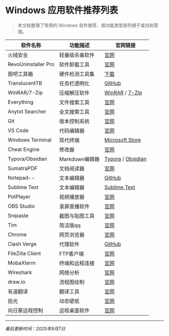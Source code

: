 
# Windows 应用软件推荐列表

> 本文档整理了常用的 Windows 软件推荐，按功能类型排列便于查找和管理。

| 软件名称 | 功能描述 | 官网链接 |
|---------|---------|----------|
| 火绒安全 | 轻量级杀毒软件 | [官网](https://www.huorong.cn/) |
| RevoUninstaller Pro | 软件卸载工具 | [官网](https://www.revouninstaller.com/) |
| 图吧工具箱 | 硬件检测工具集 | [下载](http://www.tbtool.cn/) |
| TranslucentTB | 任务栏透明化 | [GitHub](https://github.com/TranslucentTB/TranslucentTB) |
| WinRAR/7-Zip | 压缩解压软件 | [WinRAR](https://www.winrar.com/) / [7-Zip](https://www.7-zip.org/) |
| Everything | 文件搜索工具 | [官网](https://www.voidtools.com/) |
| Anytxt Searcher | 全文搜索工具 | [官网](https://anytxt.net/) |
| Git | 版本控制系统 | [官网](https://git-scm.com/) |
| VS Code | 代码编辑器 | [官网](https://code.visualstudio.com/) |
| Windows Terminal | 现代终端 | [Microsoft Store](https://aka.ms/terminal) |
| Cheat Engine | 修改器 | [官网](https://www.cheatengine.org/) |
| Typora/Obsidian | Markdown编辑器 | [Typora](https://typora.io/) / [Obsidian](https://obsidian.md/) |
| SumatraPDF | 文档阅读器 | [官网](https://www.sumatrapdfreader.org/) |
| Notepad-- | 文本编辑器 | [GitHub](https://github.com/cxasm/notepad--) |
| Sublime Text | 文本编辑器 | [Sublime Text](https://www.sublimetext.com/) |
| PotPlayer | 视频播放器 | [官网](https://potplayer.daum.net/) |
| OBS Studio | 录屏直播软件 | [官网](https://obsproject.com/) |
| Snipaste | 截图与贴图工具 | [官网](https://www.snipaste.com/) |
| Tim | 简洁版qq | [官网](https://tim.qq.com/download.html) |
| Chrome | 网页浏览器 | [官网](https://www.google.com/chrome/) |
| Clash Verge | 代理软件 | [GitHub](https://github.com/zzzgydi/clash-verge) |
| FileZilla Client | FTP客户端 | [官网](https://filezilla-project.org/) |
| MobaXterm | 终端和远程连接 | [官网](https://mobaxterm.mobatek.net/) |
| Wireshark | 网络分析 | [官网](https://www.wireshark.org/) |
| draw.io | 流程图绘制 | [官网](https://app.diagrams.net/) |
| 有道翻译 | 翻译工具 | [官网](https://fanyi.youdao.com/) |
| 拾光 | 动态壁纸 | [官网](https://sg.upup7.com/) |
| 向日葵远程控制 | 远程桌面软件 | [官网](https://sunlogin.oray.com/) |

---

*最后更新时间：2025年9月7日*

